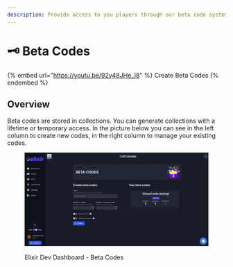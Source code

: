```yaml
---
description: Provide access to you players through our beta code system
---
```


# 🗝 Beta Codes

{% embed url="https://youtu.be/92y48JHe_I8" %}
Create Beta Codes
{% endembed %}

## Overview

Beta codes are stored in collections. You can generate collections with a lifetime or temporary access. In the picture below you can see in the left column to create new codes, in the right column to manage your existing codes.

<figure><img src="../../.gitbook/assets/Screenshot 2022-09-03 at 15.10.39.png" alt=""><figcaption><p>Elixir Dev Dashboard - Beta Codes</p></figcaption></figure>

